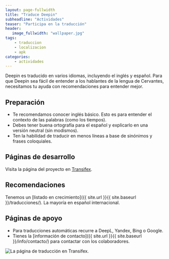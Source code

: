 ```yaml
---
layout: page-fullwidth
title: "Traduce Deepin"
subheadline: "Actividades"
teaser: "Participa en la traducción"
header:
   image_fullwidth: "wallpaper.jpg"
tags:
    - traduccion
    - localizacion
    - apk
categories:
    - actividades
---
```

Deepin es traducido en varios idiomas, incluyendo el inglés y español. Para que Deepin sea fácil de entender a los hablantes de la lengua de Cervantes, necesitamos tu ayuda con recomendaciones para entender mejor.

## Preparación

* Te recomendamos conocer inglés básico. Esto es para entender el contexto de las palabras (como los tiempos).
* Debes tener buena ortografía para el español y explicarlo en una versión neutral (sin modismos).
* Ten la habilidad de traducir en menos líneas a base de sinónimos y frases coloquiales.

## Páginas de desarrollo

Visita la página del proyecto en [Transifex](https://www.transifex.com/linuxdeepin/).

## Recomendaciones

Tenemos un [listado en crecimiento]({{ site.url }}{{ site.baseurl }}/traducciones/). La mayoría en español internacional.

## Páginas de apoyo

* Para traducciones automáticas recurre a DeepL, Yandex, Bing o Google.
* Tienes la [información de contacto]({{ site.url }}{{ site.baseurl }}/info/contacto/) para contactar con los colaboradores.

<div class="row">
    <div class="medium-12 columns t30">
    <img src="{{ site.urlimg }}deepintransifex.png" alt="La página de traducción en Transifex.">
    </div><!-- /.medium-4.columns -->
</div>
